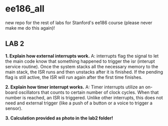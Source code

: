 # ee186_all
new repo for the rest of labs for Stanford's ee186 course (please never make me do this again)!

## LAB 2
**1. Explain how external interrupts work.**
A: interrupts flag the signal to let the main code know that something happened to trigger the isr (interupt service routine). Once the system stacks all the necessary memory to the main stack, the ISR runs and then unstacks after it is finished. If the pending flag is still active, the ISR will run again after the first time finishes.

**2. Explain how timer interrupt works.** 
A: Timer interrupts utilize an on-board oscillators that counts to certain number of clock cycles. 
When that number is reached, an ISR is triggered. Unlike other interrupts, this does not need 
and external trigger (like a push of a button or a voice to trigger a sensor). 

**3. Calculation provided as photo in the lab2 folder!**